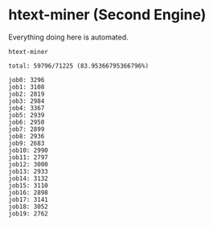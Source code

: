 # htext-miner (Second Engine)

Everything doing here is automated.

```
htext-miner

total: 59796/71225 (83.95366795366796%)

job0: 3296
job1: 3108
job2: 2819
job3: 2984
job4: 3367
job5: 2939
job6: 2950
job7: 2899
job8: 2936
job9: 2683
job10: 2990
job11: 2797
job12: 3000
job13: 2933
job14: 3132
job15: 3110
job16: 2898
job17: 3141
job18: 3052
job19: 2762
```